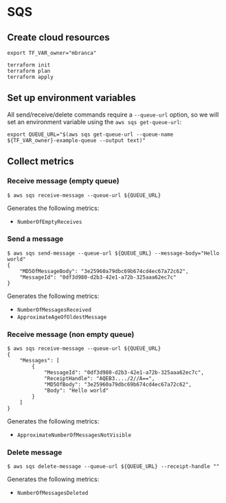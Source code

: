 # SQS

## Create cloud resources

```shell
export TF_VAR_owner="mbranca"

terraform init 
terraform plan
terraform apply
```

## Set up environment variables

All send/receive/delete commands require a `--queue-url` option, so we will set an environment variable using the `aws sqs get-queue-url`:

```shell
export QUEUE_URL="$(aws sqs get-queue-url --queue-name ${TF_VAR_owner}-example-queue --output text)"
```

## Collect metrics 

### Receive message (empty queue)

```shell
$ aws sqs receive-message --queue-url ${QUEUE_URL}
```

Generates the following metrics:

- `NumberOfEmptyReceives`


### Send a message

```shell
$ aws sqs send-message --queue-url ${QUEUE_URL} --message-body="Hello world"
{
    "MD5OfMessageBody": "3e25960a79dbc69b674cd4ec67a72c62",
    "MessageId": "0df3d980-d2b3-42e1-a72b-325aaa62ec7c"
}
```

Generates the following metrics:

- `NumberOfMessagesReceived`
- `ApproximateAgeOfOldestMessage`


### Receive message (non empty queue)

```shell
$ aws sqs receive-message --queue-url ${QUEUE_URL}
{
    "Messages": [
        {
            "MessageId": "0df3d980-d2b3-42e1-a72b-325aaa62ec7c",
            "ReceiptHandle": "AQEB3..../2//A==",
            "MD5OfBody": "3e25960a79dbc69b674cd4ec67a72c62",
            "Body": "Hello world"
        }
    ]
}
```

Generates the following metrics:

- `ApproximateNumberOfMessagesNotVisible`


### Delete message

```shell
$ aws sqs delete-message --queue-url ${QUEUE_URL} --receipt-handle ""
```

Generates the following metrics:

- `NumberOfMessagesDeleted`
